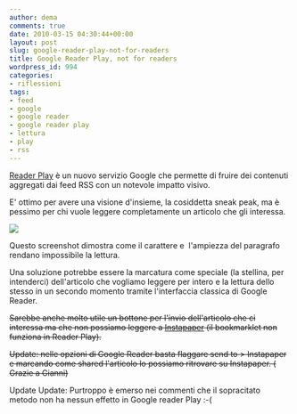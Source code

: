 ```yaml
---
author: dema
comments: true
date: 2010-03-15 04:30:44+00:00
layout: post
slug: google-reader-play-not-for-readers
title: Google Reader Play, not for readers
wordpress_id: 994
categories:
- riflessioni
tags:
- feed
- google
- google reader
- google reader play
- lettura
- play
- rss
---
```


[Reader Play](http://www.google.com/reader/play/) è un nuovo servizio Google che permette di fruire dei contenuti aggregati dai feed RSS con un notevole impatto visivo.

E' ottimo per avere una visione d'insieme, la cosiddetta sneak peak, ma è pessimo per chi vuole leggere completamente un articolo che gli interessa.

[![](http://dema.tv/wp-content/uploads/2010/03/schermata.png?w=1024)](http://dema.tv/wp-content/uploads/2010/03/schermata1.png)

Questo screenshot dimostra come il carattere e  l'ampiezza del paragrafo rendano impossibile la lettura.

Una soluzione potrebbe essere la marcatura come speciale (la stellina, per intenderci) dell'articolo che vogliamo leggere per intero e la lettura dello stesso in un secondo momento tramite l'interfaccia classica di Google Reader.

<del>Sarebbe anche molto utile un bottone per l'invio dell'articolo che ci interessa ma che non possiamo leggere a [Instapaper](http://www.instapaper.com/) (il bookmarklet non funziona in Reader Play).</del>

<del>Update: nelle opzioni di Google Reader basta flaggare send to > Instapaper e marcando come shared l'articolo lo possiamo ritrovare su Instapaper. ( Grazie a Gianni)</del>

Update Update: Purtroppo è emerso nei commenti che il sopracitato metodo non ha nessun effetto in Google reader Play :-(
